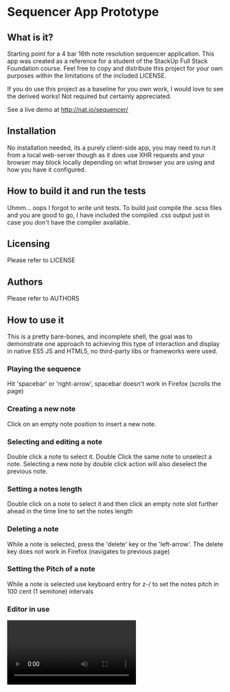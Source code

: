 # Sequencer App Prototype
## What is it?
Starting point for a 4 bar 16th note resolution sequencer
application. This app was created as a reference for a student of the
StackUp Full Stack Foundation course. Feel free to copy and distribute
this project for your own purposes within the limitations of the
included LICENSE.

If you do use this project as a baseline for you own work, I would love
to see the derived works! Not required but certainly appreciated.

See a live demo at http://nat.io/sequencer/

## Installation
No installation needed, its a purely client-side app, you may need to
run it from a local web-server though as it does use XHR requests and
your browser may block locally depending on what browser you are using
and how you have it configured.

## How to build it and run the tests
Uhmm... oops I forgot to write unit tests. To build just compile the
.scss files and you are good to go, I have included the compiled .css
output just in case you don't have the compiler available.

## Licensing
Please refer to LICENSE

## Authors
Please refer to AUTHORS

## How to use it
This is a pretty bare-bones, and incomplete shell, the goal was to
demonstrate one approach to achieving this type of interaction and
display in native ES5 JS and HTML5, no third-party libs or frameworks
were used.

### Playing the sequence
Hit 'spacebar' or 'right-arrow', spacebar doesn't work in Firefox (scrolls
the page)

### Creating a new note

Click on an empty note position to insert a new note.

### Selecting and editing a note

Double click a note to select it. Double Click the same note to unselect
a note. Selecting a new note by double click action will also deselect
the previous note.

### Setting a notes length

Double click on a note to select it and then click an empty note slot
further ahead in the time line to set the notes length

### Deleting a note

While a note is selected, press the 'delete' key or the 'left-arrow'. The
delete key does not work in Firefox (navigates to previous page)

### Setting the Pitch of a note

While a note is selected use keyboard entry for z-/ to set the notes
pitch in 100 cent (1 semitone) intervals

### Editor in use
<video src="http://nat.io/sequencer/demo.mp4"></video>